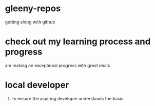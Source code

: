 # gleeny-repos
getting along with github




# check out my learning process and progress

am making an exceptional progress with great deals
# local developer

1. to ensure the aspiring developer understands the basic